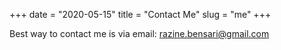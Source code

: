 +++
date = "2020-05-15"
title = "Contact Me"
slug = "me"
+++

Best way to contact me is via email: razine.bensari@gmail.com
